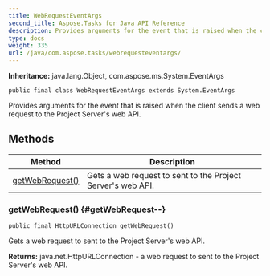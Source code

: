 ```yaml
---
title: WebRequestEventArgs
second_title: Aspose.Tasks for Java API Reference
description: Provides arguments for the event that is raised when the client sends a web request to the Project Servers web API.
type: docs
weight: 335
url: /java/com.aspose.tasks/webrequesteventargs/
---
```


**Inheritance:**
java.lang.Object, com.aspose.ms.System.EventArgs
```
public final class WebRequestEventArgs extends System.EventArgs
```

Provides arguments for the event that is raised when the client sends a web request to the Project Server's web API.
## Methods

| Method | Description |
| --- | --- |
| [getWebRequest()](#getWebRequest--) | Gets a web request to sent to the Project Server's web API. |
### getWebRequest() {#getWebRequest--}
```
public final HttpURLConnection getWebRequest()
```


Gets a web request to sent to the Project Server's web API.

**Returns:**
java.net.HttpURLConnection - a web request to sent to the Project Server's web API.
